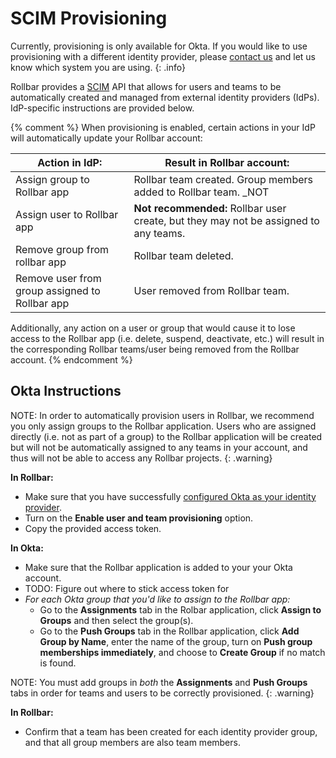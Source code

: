 # SCIM Provisioning

Currently, provisioning is only available for Okta.  If you would like to use provisioning with a different identity provider, please [contact us](mailto:support@rollbar.com) and let us know which system you are using.
{: .info}

Rollbar provides a [SCIM](https://en.wikipedia.org/wiki/System_for_Cross-domain_Identity_Management) API that allows for users and teams to be automatically created and managed from external identity providers (IdPs).  IdP-specific instructions are provided below.

{% comment %}
When provisioning is enabled, certain actions in your IdP will automatically update your Rollbar account:

| Action in IdP: | Result in Rollbar account: |
|----------------|----------------------------|
| Assign group to Rollbar app | Rollbar team created. Group members added to Rollbar team.  _NOT|
| Assign user to Rollbar app | **Not recommended:**  Rollbar user create, but they may not be assigned to any teams. |
| Remove group from rollbar app | Rollbar team deleted. |
| Remove user from group assigned to Rollbar app | User removed from  Rollbar team. |

Additionally, any action on a user or group that would cause it to lose access to the Rollbar app (i.e. delete, suspend, deactivate, etc.) will result in the corresponding Rollbar teams/user being removed from the Rollbar account.
{% endcomment %}
## Okta Instructions

NOTE: In order to automatically provision users in Rollbar, we recommend you only assign groups to the Rollbar application.  Users who are assigned directly (i.e. not as part of a group) to the Rollbar application will be created but will not be automatically assigned to any teams in your account, and thus will not be able to access any Rollbar projects.
{: .warning}

**In Rollbar:**

* Make sure that you have successfully [configured Okta as your identity provider](../saml/#okta).
* Turn on the **Enable user and team provisioning** option.
* Copy the provided access token.

**In Okta:**

* Make sure that the Rollbar application is added to your your Okta account.
* TODO:  Figure out where to stick access token for 
* _For each Okta group that you'd like to assign to the Rollbar app:_
  * Go to the **Assignments** tab in the Rolbar application, click **Assign to Groups** and then select the group(s). 
  * Go to the **Push Groups** tab in the Rollbar application, click **Add Group by Name**, enter the name of the group, turn on **Push group memberships immediately**, and choose to **Create Group** if no match is found.

NOTE: You must add groups in _both_ the **Assignments** and **Push Groups** tabs in order for teams and users to be correctly provisioned. 
{: .warning}

**In Rollbar:**

* Confirm that a team has been created for each identity provider group, and that all group members are also team members.
